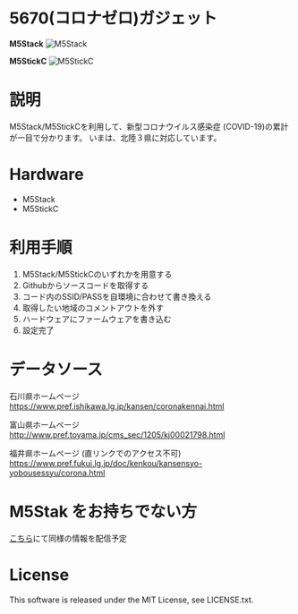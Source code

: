 # 5670(コロナゼロ)ガジェット
**M5Stack**
![M5Stack](https://github.com/yukima77/covid-19-ishikawa-m5stack/blob/images/main.jpg)

**M5StickC**
![M5StickC](https://github.com/yukima77/covid-19-ishikawa-m5stack/blob/images/5670gadget-M5StickC.jpeg)

# 説明
M5Stack/M5StickCを利用して、新型コロナウイルス感染症 (COVID-19)の累計が一目で分かります。
いまは、北陸３県に対応しています。

# Hardware
* M5Stack
* M5StickC

# 利用手順
1. M5Stack/M5StickCのいずれかを用意する
1. Githubからソースコードを取得する
1. コード内のSSID/PASSを自環境に合わせて書き換える
1. 取得したい地域のコメントアウトを外す
1. ハードウェアにファームウェアを書き込む
1. 設定完了

# データソース
石川県ホームページ
https://www.pref.ishikawa.lg.jp/kansen/coronakennai.html

富山県ホームページ
http://www.pref.toyama.jp/cms_sec/1205/kj00021798.html

福井県ホームページ (直リンクでのアクセス不可)
https://www.pref.fukui.lg.jp/doc/kenkou/kansensyo-yobousessyu/corona.html


# M5Stak をお持ちでない方

[こちら](https://yukima77.github.io/covid-19-ishikawa-m5stack/)にて同様の情報を配信予定

# License
This software is released under the MIT License, see LICENSE.txt.
